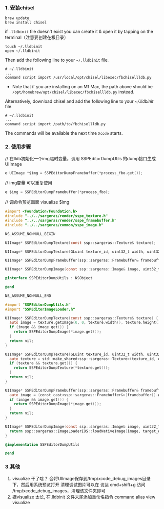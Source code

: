 ### 1. [安装chisel ](https://github.com/facebook/chisel)

```
brew update
brew install chisel
```

if `.lldbinit` file doesn't exist you can create it & open it by tapping on the terminal（注意要创建在根目录）

```
touch ~/.lldbinit
open ~/.lldbinit
```

Then add the following line to your `~/.lldbinit` file.

```
# ~/.lldbinit
...
command script import /usr/local/opt/chisel/libexec/fbchisellldb.py
```

- Note that if you are installing on an M1 Mac, the path above should be `/opt/homebrew/opt/chisel/libexec/fbchisellldb.py` instead.

Alternatively, download chisel and add the following line to your *~/.lldbinit* file.

```
# ~/.lldbinit
...
command script import /path/to/fbchisellldb.py
```

The commands will be available the next time `Xcode` starts.



### 2. 使用步骤

// 在lldb初始化一个img临时变量，调用 SSPEditorDumpUtils 的dump接口生成UIImage
```objective-c
e UIImage *$img = SSPEditorDumpFramebuffer(*process_fbo.get());
```

// img变量 可以重复使用
```objective-c
e $img = SSPEditorDumpFramebuffer(*process_fbo);
```

// 调命令预览画面
visualize $img

```objective-c
#import <Foundation/Foundation.h>
#include "../../sargeras/render/sspe_texture.h"
#include "../../sargeras/render/sspe_framebuffer.h"
#include "../../sargeras/common/sspe_image.h"

NS_ASSUME_NONNULL_BEGIN

UIImage* SSPEditorDumpTexture(const ssp::sargeras::Texture& texture);

UIImage* SSPEditorDumpTexture(GLuint texture_id, uint32_t width, uint32_t height);

UIImage* SSPEditorDumpFramebuffer(ssp::sargeras::Framebuffer& framebuffer);

UIImage* SSPEditorDumpImage(const ssp::sargeras::Image& image, uint32_t target_width = 0, uint32_t target_height = 0);

@interface SSPEditorDumpUtils : NSObject

@end

NS_ASSUME_NONNULL_END
```



```objective-c
#import "SSPEditorDumpUtils.h"
#import "SSPEditorImageLoader.h"

UIImage* SSPEditorDumpTexture(const ssp::sargeras::Texture& texture) {
  auto image = texture.getImage(0, 0, texture.width(), texture.height());
  if (image && image.get()) {
    return SSPEditorDumpImage(*image.get());
  }
  return nil;
}

UIImage* SSPEditorDumpTexture(GLuint texture_id, uint32_t width, uint32_t height) {
  auto texture = std::make_shared<ssp::sargeras::Texture>(texture_id, width, height, true);
  if (texture && texture.get()) {
    return SSPEditorDumpTexture(*texture.get());
  }
  return nil;
}

UIImage* SSPEditorDumpFramebuffer(ssp::sargeras::Framebuffer& framebuffer) {
  auto image = (const_cast<ssp::sargeras::Framebuffer&>(framebuffer)).getImage(0, 0, framebuffer.width(), framebuffer.height());
  if (image && image.get()) {
    return SSPEditorDumpImage(*image.get());
  }
  return nil;
}

UIImage* SSPEditorDumpImage(const ssp::sargeras::Image& image, uint32_t target_width /*= 0*/, uint32_t target_height /*= 0*/) {
  return ssp::sargeras::ImageLoaderIOS::loadNativeImage(image, target_width, target_height);
}

@implementation SSPEditorDumpUtils

@end
```



### 3.其他

1. visualize 干了啥？
   会将UIImage保存到/tmp/xcode_debug_images目录下，然后用系统预览打开
   清理调试图片可以在 访达 cmd+shift+g 访问 /tmp/xcode_debug_images，清理该文件夹即可
2. 嫌visualize 太长, 在.lldbinit 文件末尾添加重命名指令
   command alias view visualize